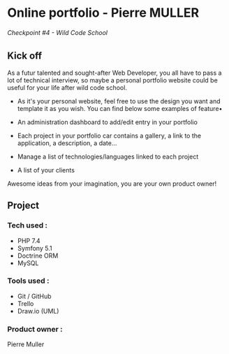 # Online portfolio - Pierre MULLER
###### Checkpoint #4 - Wild Code School

## Kick off
As a futur talented and sought-after Web Developer, you all have to pass a lot of technical interview, so maybe a personal portfolio website could be useful for your life after wild code school.

- As it's your personal website, feel free to use the design you want and template it as you wish. You can find below some examples of feature•

- An administration dashboard to add/edit entry in your portfolio

- Each project in your portfolio car contains a gallery, a link to the application, a description, a date...

- Manage a list of technologies/languages linked to each project

- A list of your clients

Awesome ideas from your imagination, you are your own product owner!

## Project
### Tech used :
- PHP 7.4
- Symfony 5.1
- Doctrine ORM
- MySQL

### Tools used :
- Git / GitHub
- Trello
- Draw.io (UML)

### Product owner :
Pierre Muller